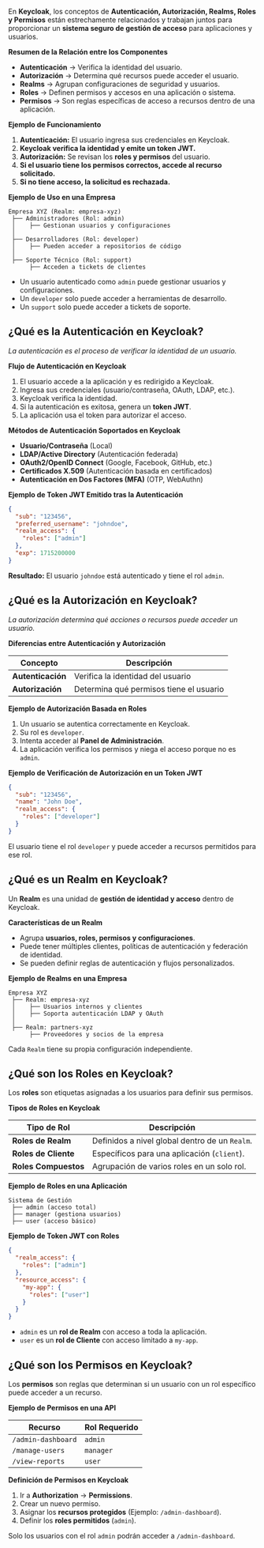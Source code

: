 
En **Keycloak**, los conceptos de **Autenticación, Autorización, Realms, Roles y Permisos** están estrechamente relacionados y trabajan juntos para proporcionar un **sistema seguro de gestión de acceso** para aplicaciones y usuarios.

**Resumen de la Relación entre los Componentes**

- **Autenticación** → Verifica la identidad del usuario.
- **Autorización** → Determina qué recursos puede acceder el usuario.
- **Realms** → Agrupan configuraciones de seguridad y usuarios.
- **Roles** → Definen permisos y accesos en una aplicación o sistema.
- **Permisos** → Son reglas específicas de acceso a recursos dentro de una aplicación.

**Ejemplo de Funcionamiento**

1. **Autenticación:** El usuario ingresa sus credenciales en Keycloak.
2. **Keycloak verifica la identidad y emite un token JWT.**
3. **Autorización:** Se revisan los **roles y permisos** del usuario.
4. **Si el usuario tiene los permisos correctos, accede al recurso solicitado.**
5. **Si no tiene acceso, la solicitud es rechazada.**

**Ejemplo de Uso en una Empresa**

```
Empresa XYZ (Realm: empresa-xyz)
 ├── Administradores (Rol: admin)
 │    ├── Gestionan usuarios y configuraciones
 │
 ├── Desarrolladores (Rol: developer)
 │    ├── Pueden acceder a repositorios de código
 │
 ├── Soporte Técnico (Rol: support)
      ├── Acceden a tickets de clientes
```

- Un usuario autenticado como `admin` puede gestionar usuarios y configuraciones.
- Un `developer` solo puede acceder a herramientas de desarrollo.
- Un `support` solo puede acceder a tickets de soporte.

## ¿Qué es la Autenticación en Keycloak?

*La autenticación es el proceso de verificar la identidad de un usuario.*

**Flujo de Autenticación en Keycloak**  
1. El usuario accede a la aplicación y es redirigido a Keycloak.
2. Ingresa sus credenciales (usuario/contraseña, OAuth, LDAP, etc.).
3. Keycloak verifica la identidad.
4. Si la autenticación es exitosa, genera un **token JWT**.
5. La aplicación usa el token para autorizar el acceso.

**Métodos de Autenticación Soportados en Keycloak**  

- **Usuario/Contraseña** (Local)
- **LDAP/Active Directory** (Autenticación federada)
- **OAuth2/OpenID Connect** (Google, Facebook, GitHub, etc.)
- **Certificados X.509** (Autenticación basada en certificados)
- **Autenticación en Dos Factores (MFA)** (OTP, WebAuthn)

**Ejemplo de Token JWT Emitido tras la Autenticación**

```json
{
  "sub": "123456",
  "preferred_username": "johndoe",
  "realm_access": {
    "roles": ["admin"]
  },
  "exp": 1715200000
}
```

**Resultado:** El usuario `johndoe` está autenticado y tiene el rol `admin`.

## ¿Qué es la Autorización en Keycloak?

*La autorización determina qué acciones o recursos puede acceder un usuario.*

**Diferencias entre Autenticación y Autorización**

| Concepto          | Descripción                             |
| ----------------- | --------------------------------------- |
| **Autenticación** | Verifica la identidad del usuario       |
| **Autorización**  | Determina qué permisos tiene el usuario |

**Ejemplo de Autorización Basada en Roles**  

1. Un usuario se autentica correctamente en Keycloak.
2. Su rol es `developer`.
3. Intenta acceder al **Panel de Administración**.
4. La aplicación verifica los permisos y niega el acceso porque no es `admin`.

**Ejemplo de Verificación de Autorización en un Token JWT**

```json
{
  "sub": "123456",
  "name": "John Doe",
  "realm_access": {
    "roles": ["developer"]
  }
}
```

El usuario tiene el rol `developer` y puede acceder a recursos permitidos para ese rol.

## ¿Qué es un Realm en Keycloak?

Un **Realm** es una unidad de **gestión de identidad y acceso** dentro de Keycloak.

**Características de un Realm**  
- Agrupa **usuarios, roles, permisos y configuraciones**.  
- Puede tener múltiples clientes, políticas de autenticación y federación de identidad.  
- Se pueden definir reglas de autenticación y flujos personalizados.

**Ejemplo de Realms en una Empresa**

```
Empresa XYZ
 ├── Realm: empresa-xyz
 │    ├── Usuarios internos y clientes
 │    ├── Soporta autenticación LDAP y OAuth
 │
 ├── Realm: partners-xyz
      ├── Proveedores y socios de la empresa
```

Cada `Realm` tiene su propia configuración independiente.

## ¿Qué son los Roles en Keycloak?

Los **roles** son etiquetas asignadas a los usuarios para definir sus permisos.

**Tipos de Roles en Keycloak**

| Tipo de Rol          | Descripción                                    |
| -------------------- | ---------------------------------------------- |
| **Roles de Realm**   | Definidos a nivel global dentro de un `Realm`. |
| **Roles de Cliente** | Específicos para una aplicación (`client`).    |
| **Roles Compuestos** | Agrupación de varios roles en un solo rol.     |
**Ejemplo de Roles en una Aplicación**

```
Sistema de Gestión
 ├── admin (acceso total)
 ├── manager (gestiona usuarios)
 ├── user (acceso básico)
```

**Ejemplo de Token JWT con Roles**

```json
{
  "realm_access": {
    "roles": ["admin"]
  },
  "resource_access": {
    "my-app": {
      "roles": ["user"]
    }
  }
}
```

- `admin` es un **rol de Realm** con acceso a toda la aplicación.
- `user` es un **rol de Cliente** con acceso limitado a `my-app`.

## ¿Qué son los Permisos en Keycloak?

Los **permisos** son reglas que determinan si un usuario con un rol específico puede acceder a un recurso.

**Ejemplo de Permisos en una API**

|Recurso|Rol Requerido|
|---|---|
|`/admin-dashboard`|`admin`|
|`/manage-users`|`manager`|
|`/view-reports`|`user`|

**Definición de Permisos en Keycloak**  
1. Ir a **Authorization** → **Permissions**. 
2. Crear un nuevo permiso.
3. Asignar los **recursos protegidos** (Ejemplo: `/admin-dashboard`).
4. Definir los **roles permitidos** (`admin`).

Solo los usuarios con el rol `admin` podrán acceder a `/admin-dashboard`.